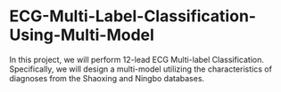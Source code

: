 # ECG-Multi-Label-Classification-Using-Multi-Model
In this project, we will perform 12-lead ECG Multi-label Classification. Specifically, we will design a multi-model utilizing the characteristics of diagnoses from the Shaoxing and Ningbo databases.
